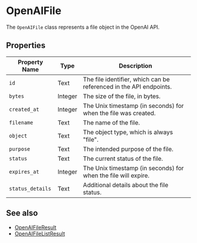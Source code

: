 # OpenAIFile

The `OpenAIFile` class represents a file object in the OpenAI API.

## Properties

| Property Name    | Type     | Description                                                      |
|------------------|----------|------------------------------------------------------------------|
| `id`             | Text     | The file identifier, which can be referenced in the API endpoints. |
| `bytes`          | Integer  | The size of the file, in bytes.                                 |
| `created_at`     | Integer  | The Unix timestamp (in seconds) for when the file was created.  |
| `filename`       | Text     | The name of the file.                                           |
| `object`         | Text     | The object type, which is always "file".                        |
| `purpose`        | Text     | The intended purpose of the file.                               |
| `status`         | Text     | The current status of the file.                                 |
| `expires_at`     | Integer  | The Unix timestamp (in seconds) for when the file will expire.  |
| `status_details` | Text     | Additional details about the file status.                       |

## See also

- [OpenAIFileResult](OpenAIFileResult.md)
- [OpenAIFileListResult](OpenAIFileListResult.md)
